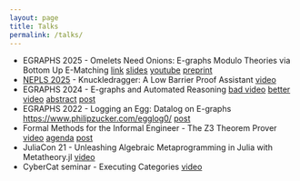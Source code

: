 ```yaml
---
layout: page
title: Talks
permalink: /talks/
---
```

- EGRAPHS 2025 - Omelets Need Onions: E-graphs Modulo Theories via Bottom Up E-Matching [link](https://pldi25.sigplan.org/details/egraphs-2025-papers/5/Omelets-Need-Onions-E-graphs-Modulo-Theories-via-Bottom-Up-E-Matching) [slides](https://www.philipzucker.com/assets/eggmt_talk.pdf) [youtube](https://www.youtube.com/live/AEbvKbHPRhM?si=Ub1wYG900AWSATkc&t=30760) [preprint](https://arxiv.org/abs/2504.14340)
- [NEPLS 2025](https://nepls.org/Events/35/) - Knuckledragger: A Low Barrier Proof Assistant [video](https://www.youtube.com/watch?v=ENwKBC8dN4M&ab_channel=PhilipZucker)
- EGRAPHS 2024 - E-graphs and Automated Reasoning [bad video](https://www.youtube.com/watch?v=XW8yl7OGNwk&pp=ygUfZWdyYXBocyBhbmQgYXV0b21hdGVkIHJlYXNvbmluZw%3D%3D) [better video](https://www.youtube.com/watch?v=74VP0SbNHDE&ab_channel=PhilipZucker) [abstract](https://github.com/philzook58/egraphs2024-talk/blob/main/egraphs2024.pdf) [post](https://www.philipzucker.com/egraph2024_talk_done/)
- EGRAPHS 2022 - Logging an Egg: Datalog on E-graphs <https://www.philipzucker.com/egglog0/> [post](https://www.philipzucker.com/pldi22-notes/)
- Formal Methods for the Informal Engineer - The Z3 Theorem Prover [video](https://www.youtube.com/watch?v=56IIrBZy9Rc&ab_channel=BroadInstitute) [agenda](https://fmie2021.github.io/agenda.html) [post](https://www.philipzucker.com/z3-talk-notes/)
- JuliaCon 21 - Unleashing Algebraic Metaprogramming in Julia with Metatheory.jl [video](https://www.youtube.com/watch?v=tdXfsTliRJk&ab_channel=TheJuliaProgrammingLanguage)
- CyberCat seminar - Executing Categories [video](https://www.youtube.com/watch?v=ZnsY2QriWnE&ab_channel=CyberCatInstitute)
